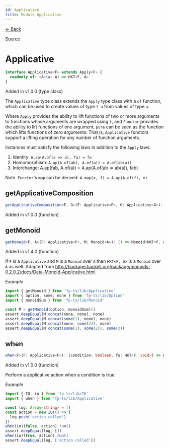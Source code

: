 ```yaml
---
id: Applicative
title: Module Applicative
---
```


[← Back](.)

[Source](https://github.com/gcanti/fp-ts/blob/master/src/Applicative.ts)

# Applicative

```ts
interface Applicative<F> extends Apply<F> {
  readonly of: <A>(a: A) => HKT<F, A>
}
```

Added in v1.0.0 (type class)

The `Applicative` type class extends the `Apply` type class with a `of` function, which can be used to create values
of type `f a` from values of type `a`.

Where `Apply` provides the ability to lift functions of two or more arguments to functions whose arguments are
wrapped using `f`, and `Functor` provides the ability to lift functions of one argument, `pure` can be seen as the
function which lifts functions of _zero_ arguments. That is, `Applicative` functors support a lifting operation for
any number of function arguments.

Instances must satisfy the following laws in addition to the `Apply` laws:

1. Identity: `A.ap(A.of(a => a), fa) = fa`
2. Homomorphism: `A.ap(A.of(ab), A.of(a)) = A.of(ab(a))`
3. Interchange: A.ap(fab, A.of(a)) = A.ap(A.of(ab => ab(a)), fab)

Note. `Functor`'s `map` can be derived: `A.map(x, f) = A.ap(A.of(f), x)`

## getApplicativeComposition

```ts
getApplicativeComposition<F, G>(F: Applicative<F>, G: Applicative<G>): ApplicativeComposition<F, G>
```

Added in v1.0.0 (function)

## getMonoid

```ts
getMonoid<F, A>(F: Applicative<F>, M: Monoid<A>): () => Monoid<HKT<F, A>>
```

Added in v1.4.0 (function)

If `F` is a `Applicative` and `M` is a `Monoid` over `A` then `HKT<F, A>` is a `Monoid` over `A` as well.
Adapted from http://hackage.haskell.org/package/monoids-0.2.0.2/docs/Data-Monoid-Applicative.html

_Example_

```ts
import { getMonoid } from 'fp-ts/lib/Applicative'
import { option, some, none } from 'fp-ts/lib/Option'
import { monoidSum } from 'fp-ts/lib/Monoid'

const M = getMonoid(option, monoidSum)()
assert.deepEqual(M.concat(none, none), none)
assert.deepEqual(M.concat(some(1), none), none)
assert.deepEqual(M.concat(none, some(2)), none)
assert.deepEqual(M.concat(some(1), some(2)), some(3))
```

## when

```ts
when<F>(F: Applicative<F>): (condition: boolean, fu: HKT<F, void>) => HKT<F, void>
```

Added in v1.0.0 (function)

Perform a applicative action when a condition is true

_Example_

```ts
import { IO, io } from 'fp-ts/lib/IO'
import { when } from 'fp-ts/lib/Applicative'

const log: Array<string> = []
const action = new IO(() => {
  log.push('action called')
})
when(io)(false, action).run()
assert.deepEqual(log, [])
when(io)(true, action).run()
assert.deepEqual(log, ['action called'])
```
